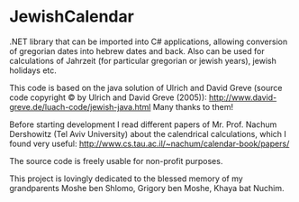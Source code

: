 # JewishCalendar

.NET library that can be imported into C# applications, allowing conversion of gregorian dates into hebrew dates and back. Also can be used for calculations of Jahrzeit (for particular gregorian or jewish years), jewish holidays etc.

This code is based on the java solution of Ulrich and David Greve (source code copyright © by Ulrich and David Greve (2005)): http://www.david-greve.de/luach-code/jewish-java.html Many thanks to them!

Before starting development I read different papers of Mr. Prof. Nachum Dershowitz (Tel Aviv University) about the calendrical calculations, which I found very useful: http://www.cs.tau.ac.il/~nachum/calendar-book/papers/

The source code is freely usable for non-profit purposes.

This project is lovingly dedicated to the blessed memory of my grandparents Moshe ben Shlomo, Grigory ben Moshe, Khaya bat Nuchim.
